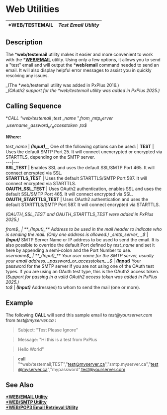 # Web Utilities

***WEB/TESTEMAIL** |  **_Test Email Utility_**  
---|---  
  
## Description

The ***web/testemail** utility makes it easier and more convenient to work with the ***[WEB/EMAIL](Email%20Utility/Overview.md)** utility. Using only a few options, it allows you to send a "test" email and will output the ***web/email** command needed to send an email. It will also display helpful error messages to assist you in quickly resolving any issues.

_(The *web/testemail utility was added in PxPlus 2016.)  
__(OAuth2 support for the_ _*web/testemail_ _utility was added in PxPlus 2025.)_

##  Calling Sequence

**CALL "*web/testemail** ;_test_ __name_ ",_from$_ ,_smtp_server$_ ,_username$_ ,_password_or_accesstoken$_ ,_to$_

**_Where:_**

_test_name_ |  **_(Input)_**__ One of the following options can be used: |  **TEST** |  Uses the default SMTP Port 25. It will connect unencrypted or encrypted via STARTTLS, depending on the SMTP server.  
---|---  
**SSL_TEST** |  Enables SSL and uses the default SSL/SMTP Port 465. It will connect encrypted via SSL.  
**STARTTLS_TEST** |  Uses the default STARTTLS/SMTP Port 587. It will connect encrypted via STARTTLS.  
**OAUTH_SSL_TEST** |  Uses OAuth2 authentication, enables SSL and uses the default SSL/SMTP Port 465. It will connect encrypted via SSL.  
**OAUTH_STARTTLS_TEST** |  Uses OAuth2 authentication and uses the default STARTTLS/SMTP Port 587. It will connect encrypted via STARTTLS.  
  
_(OAUTH_SSL_TEST and OAUTH_STARTTLS_TEST were added in PxPlus 2025.)_  
  
_from$_ |  **_(Input)_** Address to be used in the mail header to indicate who is sending the mail. (Only one address is allowed.)  
_smtp_server_ _$_ |  **_(Input)_** SMTP Server Name or IP address to be used to send the email. It is also possible to override the default Port defined by _test_name_ and set it here by appending a semi-colon and the Port Number to use.  
_username$_ |  **_(Input)_** Your user name for the SMTP server, usually your email address.  
_password_or_accesstoken_ _$_ |  **_(Input)_** Your password for the SMTP server if you are not using one of the OAuth test types. If you are using an OAuth test type, this is the OAuth2 access token. _(Support for passing in a valid OAuth2 access token was added in PxPlus 2025.)_  
_to$_ |  **_(Input)_** Address(es) to whom to send the mail (one or more).  
  
## Example

The following **CALL** will send this sample email to _test@yourserver.com_ from _test@myserver.ca_ :

> Subject: "Test Please Ignore"

> Message: "Hi this is a test from PxPlus

> Hello World"

> **call** "*web/testemail;TEST","test@myserver.ca","smtp.myserver.ca","test@myserver.ca","mypassword",test@yourserver.com

## See Also

**[*WEB/EMAIL Utility](Email%20Utility/Overview.md)  
[*WEB/SMTP Utility](SMTP%20Utility/Overview.md)  
[*WEB/POP3 Email Retrieval Utility](Pop3%20Email%20Retrieval.md)**
